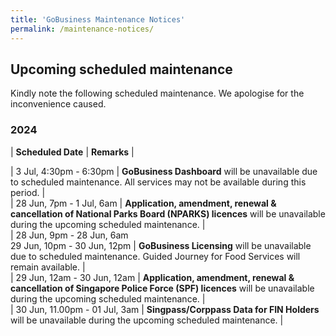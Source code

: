 ```yaml
---
title: 'GoBusiness Maintenance Notices'
permalink: /maintenance-notices/
---
```


## Upcoming scheduled maintenance

Kindly note the following scheduled maintenance. We apologise for the inconvenience caused.

### 2024 

| **Scheduled Date** | **Remarks** |  


    
| 3 Jul, 4:30pm - 6:30pm | **GoBusiness Dashboard** will be unavailable due to scheduled maintenance. All services may not be available during this period. |  
| 28 Jun, 7pm - 1 Jul, 6am | **Application, amendment, renewal & cancellation of National Parks Board (NPARKS) licences** will be unavailable during the upcoming scheduled maintenance. |      
| 28 Jun, 9pm - 28 Jun, 6am<br>29 Jun, 10pm - 30 Jun, 12pm | **GoBusiness Licensing** will be unavailable due to scheduled maintenance. Guided Journey for Food Services will remain available. |  
| 29 Jun, 12am - 30 Jun, 12am | **Application, amendment, renewal & cancellation of Singapore Police Force (SPF) licences** will be unavailable during the upcoming scheduled maintenance. |         
| 30 Jun, 11.00pm - 01 Jul, 3am | **Singpass/Corppass Data for FIN Holders** will be unavailable during the upcoming scheduled maintenance. | 



<script src="/jquery/jquery.min.js"></script> <script src="/jquery/resize-tables.js"></script>
